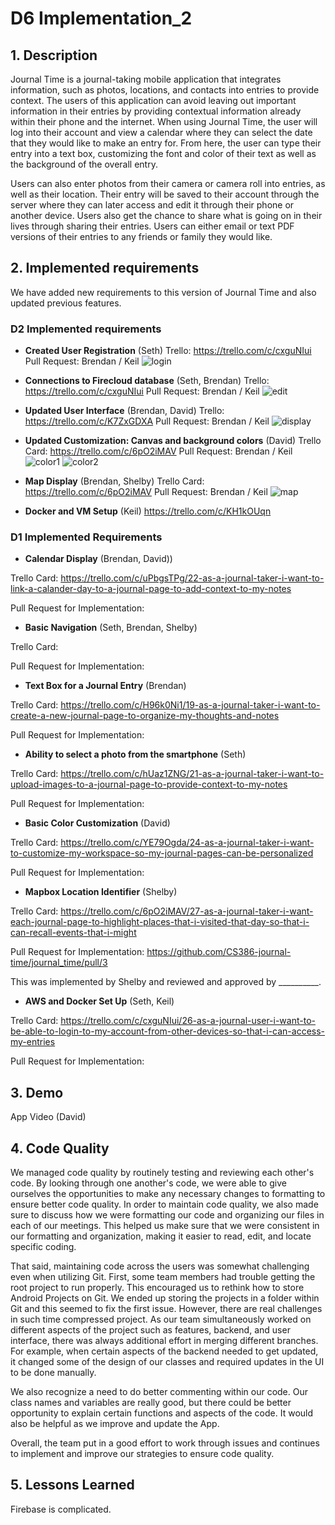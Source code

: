 # D6 Implementation_2

## 1. Description

Journal Time is a journal-taking mobile application that integrates information, such as photos, locations, and contacts into entries to provide context. The users of this application can avoid leaving out important information in their entries by providing contextual information already within their phone and the internet. When using Journal Time, the user will log into their account and view a calendar where they can select the date that they would like to make an entry for. From here, the user can type their entry into a text box, customizing the font and color of their text as well as the background of the overall entry.

Users can also enter photos from their camera or camera roll into entries, as well as their location. Their entry will be saved to their account through the server where they can later access and edit it through their phone or another device. Users also get the chance to share what is going on in their lives through sharing their entries. Users can either email or text PDF versions of their entries to any friends or family they would like.


## 2. Implemented requirements

We have added new requirements to this version of Journal Time and also updated previous features.  

### D2 Implemented requirements

* **Created User Registration** (Seth)
Trello: https://trello.com/c/cxguNIui
Pull Request: Brendan / Keil
![login](./img/login.PNG)

* **Connections to Firecloud database** (Seth, Brendan)
Trello: https://trello.com/c/cxguNIui
Pull Request: Brendan / Keil
![edit](./img/edit.PNG)

* **Updated User Interface** (Brendan, David)
Trello: https://trello.com/c/K7ZxGDXA
Pull Request: Brendan / Keil
![display](./img/display.PNG)

* **Updated Customization: Canvas and background colors** (David)
Trello Card: https://trello.com/c/6pO2iMAV
Pull Request: Brendan / Keil
![color1](./img/color1.PNG)
![color2](./img/color2.PNG)

* **Map Display** (Brendan, Shelby)
Trello Card: https://trello.com/c/6pO2iMAV
Pull Request: Brendan / Keil
![map](./img/map.PNG)

* **Docker and VM Setup** (Keil)
https://trello.com/c/KH1kOUqn


### D1 Implemented Requirements

* **Calendar Display** (Brendan, David))

Trello Card: https://trello.com/c/uPbgsTPg/22-as-a-journal-taker-i-want-to-link-a-calander-day-to-a-journal-page-to-add-context-to-my-notes

Pull Request for Implementation:

* **Basic Navigation** (Seth, Brendan, Shelby)

Trello Card:

Pull Request for Implementation:

* **Text Box for a Journal Entry** (Brendan)

Trello Card: https://trello.com/c/H96k0Ni1/19-as-a-journal-taker-i-want-to-create-a-new-journal-page-to-organize-my-thoughts-and-notes

Pull Request for Implementation:

* **Ability to select a photo from the smartphone** (Seth)

Trello Card: https://trello.com/c/hUaz1ZNG/21-as-a-journal-taker-i-want-to-upload-images-to-a-journal-page-to-provide-context-to-my-notes

Pull Request for Implementation:

* **Basic Color Customization** (David)

Trello Card: https://trello.com/c/YE79Ogda/24-as-a-journal-taker-i-want-to-customize-my-workspace-so-my-journal-pages-can-be-personalized

Pull Request for Implementation:

* **Mapbox Location Identifier** (Shelby)

Trello Card: https://trello.com/c/6pO2iMAV/27-as-a-journal-taker-i-want-each-journal-page-to-highlight-places-that-i-visited-that-day-so-that-i-can-recall-events-that-i-might

Pull Request for Implementation: https://github.com/CS386-journal-time/journal_time/pull/3

This was implemented by Shelby and reviewed and approved by __________.

* **AWS and Docker Set Up** (Seth, Keil)

Trello Card: https://trello.com/c/cxguNIui/26-as-a-journal-user-i-want-to-be-able-to-login-to-my-account-from-other-devices-so-that-i-can-access-my-entries

Pull Request for Implementation:

## 3. Demo

App Video (David)


## 4. Code Quality

We managed code quality by routinely testing and reviewing each other's code. By looking through one another's code, we were able to give ourselves the opportunities to make any necessary changes to formatting to ensure better code quality.  In order to maintain code quality, we also made sure to discuss how we were formatting our code and organizing our files in each of our meetings. This helped us make sure that we were consistent in our formatting and organization, making it easier to read, edit, and locate specific coding.

That said, maintaining code across the users was somewhat challenging even when utilizing Git.  First, some
team members had trouble getting the root project to run properly.  This encouraged us to rethink how to store Android Projects on Git.  We ended up storing the projects in a folder within Git and this seemed to fix the first issue.  However, there are real challenges in such time compressed project.  As our team simultaneously worked on different aspects of the project such as features, backend, and user interface, there was always additional effort in merging different branches.  For example, when certain aspects of the backend needed to get updated, it changed some of the design of our classes and required updates in the UI to be done manually.   

We also recognize a need to do better commenting within our code.  Our class names and variables are really good, but there could be better opportunity to explain certain functions and aspects of the code.  It would also be helpful as we improve and update the App.  

Overall, the team put in a good effort to work through issues and continues to implement and improve our strategies to ensure code quality.  


## 5. Lessons Learned

Firebase is complicated.  
